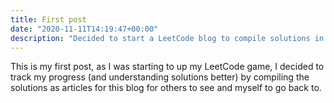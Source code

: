 ```yaml
---
title: First post
date: "2020-11-11T14:19:47+00:00"
description: "Decided to start a LeetCode blog to compile solutions in one place."
---
```


This is my first post, as I was starting to up my LeetCode game, I decided to track my progress (and understanding solutions better) by compiling the solutions as articles for this blog for others to see and myself to go back to.
